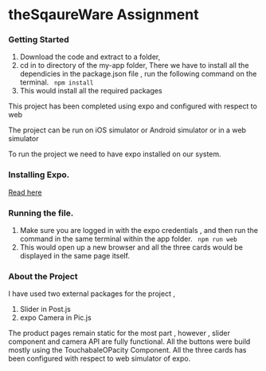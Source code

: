 # theSqaureWare Assignment 

### Getting  Started
1. Download the code and extract to a folder, 
2. cd in to directory of the my-app folder, There we have to install all the dependicies in the package.json file , run the following command on the terminal. 
``` npm install```
3. This would install all the required packages

 This project has been completed using expo and configured with respect to web
 
 The project can be run on iOS simulator or Android simulator or in a web simulator

To run the project we need to have expo installed on our system.
### Installing Expo. 
[Read here](https://docs.expo.dev/get-started/installation/)

### Running the file.
1. Make sure you are logged in with the expo credentials , and then run the command in the same terminal within the app folder.
``` npm run web```
2. This would open up a new browser and all the three cards would be displayed in the same page itself.


### About the Project 
I have used two external packages for the project , 
1. Slider in Post.js
2. expo Camera in Pic.js

The product pages remain static for the most part , however , slider component and camera API are fully functional.
All the buttons were build mostly using the TouchabaleOPacity Component.
All the three cards has been configured with respect to web simulator of expo.









